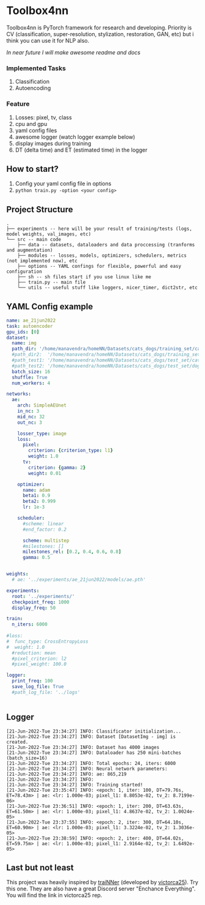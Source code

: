 # Toolbox4nn
Toolbox4nn is PyTorch framework for research and developing. Priority is CV (classification, super-resolution, stylization, restoration, GAN, etc) but i think you can use it for NLP also.

*In near future I will make awesome readme and docs*

### Implemented Tasks
1. Classification
2. Autoencoding

### Feature
1. Losses: pixel, tv, class
2. cpu and gpu
3. yaml config files
4. awesome logger (watch logger example below)
5. display images during training
6. DT (delta time) and ET (estimated time) in the logger

## How to start?

1. Config your yaml config file in options
2. `python train.py -option <your config>` 

## Project Structure

```
.
├── experiments -- here will be your result of training/tests (logs, model weights, val_images, etc) 
└── src -- main code
    ├── data -- datasets, dataloaders and data proccessing (tranforms and augmentation)
    ├── modules -- losses, models, optimizers, schedulers, metrics (not implemented now), etc
    ├── options -- YAML confings for flexible, powerful and easy configuration
    ├── sh -- sh files start if you use linux like me
    ├── train.py -- main file
    └── utils -- useful stuff like loggers, nicer_timer, dict2str, etc
```
## YAML Config example
```yaml
name: ae_21jun2022
task: autoencoder
gpu_ids: [0]
dataset:
  name: img
  path_dir: '/home/manavendra/homeNN/Datasets/cats_dogs/training_set/cats/'
  #path_dir2:  '/home/manavendra/homeNN/Datasets/cats_dogs/training_set/dogs/'
  #path_test1: '/home/manavendra/homeNN/Datasets/cats_dogs/test_set/cats/'
  #path_test2: '/home/manavendra/homeNN/Datasets/cats_dogs/test_set/dogs/'
  batch_size: 16
  shuffle: True
  num_workers: 4

networks:
  ae:
    arch: SimpleAEUnet
    in_nc: 3
    mid_nc: 32
    out_nc: 3

    losser_type: image
    loss:
      pixel:
        criterion: {criterion_type: l1}
        weight: 1.0
      tv:
        criterion: {gamma: 2}
        weight: 0.01

    optimizer:
      name: adam
      beta1: 0.9
      beta2: 0.999
      lr: 1e-3

    scheduler:
      #scheme: linear
      #end_factor: 0.2

      scheme: multistep
      #milestones: []
      milestones_rel: [0.2, 0.4, 0.6, 0.8] 
      gamma: 0.5


weights: 
  # ae: '../experiments/ae_21jun2022/models/ae.pth'

experiments:
  root: '../experiments/'
  checkpoint_freq: 1000
  display_freq: 50

train:
  n_iters: 6000
  
#loss:
#  func_type: CrossEntropyLoss
#  weight: 1.0
  #reduction: mean
  #pixel_criterion: l2
  #pixel_weight: 100.0

logger:
  print_freq: 100
  save_log_file: True
  #path_log_file: '../logs'
   
```

## Logger
```
[21-Jun-2022-Tue 23:34:27] INFO: Classificator initialization...
[21-Jun-2022-Tue 23:34:27] INFO: Dataset [DatasetImg - img] is created.
[21-Jun-2022-Tue 23:34:27] INFO: Dataset has 4000 images
[21-Jun-2022-Tue 23:34:27] INFO: Dataloader has 250 mini-batches (batch_size=16)
[21-Jun-2022-Tue 23:34:27] INFO: Total epochs: 24, iters: 6000
[21-Jun-2022-Tue 23:34:27] INFO: Neural network parameters: 
[21-Jun-2022-Tue 23:34:27] INFO: ae: 865,219
[21-Jun-2022-Tue 23:34:27] INFO: 
[21-Jun-2022-Tue 23:34:27] INFO: Training started!
[21-Jun-2022-Tue 23:35:47] INFO: <epoch: 1, iter: 100, DT=79.76s, ET=78.43m> | ae: <lr: 1.000e-03; pixel_l1: 8.8053e-02, tv_2: 8.7199e-06> 
[21-Jun-2022-Tue 23:36:51] INFO: <epoch: 1, iter: 200, DT=63.63s, ET=61.50m> | ae: <lr: 1.000e-03; pixel_l1: 4.8637e-02, tv_2: 1.0024e-05> 
[21-Jun-2022-Tue 23:37:55] INFO: <epoch: 2, iter: 300, DT=64.10s, ET=60.90m> | ae: <lr: 1.000e-03; pixel_l1: 3.3224e-02, tv_2: 1.3036e-05> 
[21-Jun-2022-Tue 23:38:59] INFO: <epoch: 2, iter: 400, DT=64.02s, ET=59.75m> | ae: <lr: 1.000e-03; pixel_l1: 2.9164e-02, tv_2: 1.6492e-05>
```

## Last but not least

This project was heavily inspired by [traiNNer](https://github.com/victorca25/traiNNer) (developed by [victorca25](https://github.com/victorca25)). Try this one. They are also have a great Discord server "Enchance Everything". You will find the link in victorca25 rep. 
